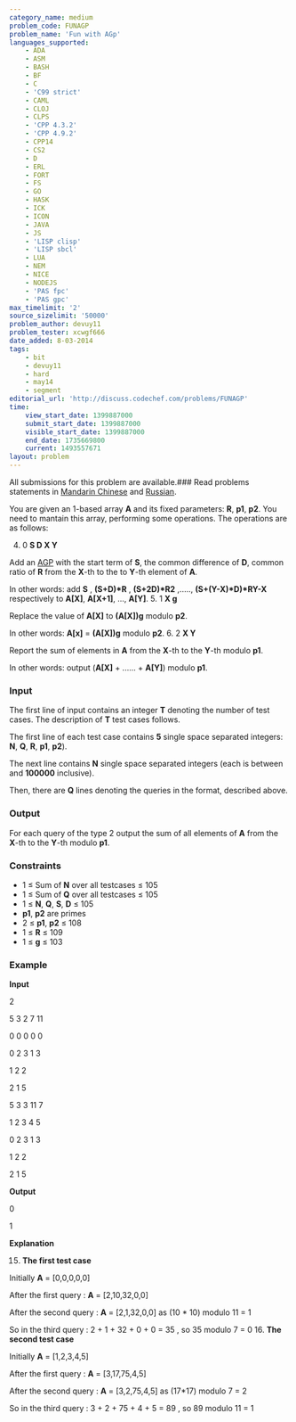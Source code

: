 ```yaml
---
category_name: medium
problem_code: FUNAGP
problem_name: 'Fun with AGp'
languages_supported:
    - ADA
    - ASM
    - BASH
    - BF
    - C
    - 'C99 strict'
    - CAML
    - CLOJ
    - CLPS
    - 'CPP 4.3.2'
    - 'CPP 4.9.2'
    - CPP14
    - CS2
    - D
    - ERL
    - FORT
    - FS
    - GO
    - HASK
    - ICK
    - ICON
    - JAVA
    - JS
    - 'LISP clisp'
    - 'LISP sbcl'
    - LUA
    - NEM
    - NICE
    - NODEJS
    - 'PAS fpc'
    - 'PAS gpc'
max_timelimit: '2'
source_sizelimit: '50000'
problem_author: devuy11
problem_tester: xcwgf666
date_added: 8-03-2014
tags:
    - bit
    - devuy11
    - hard
    - may14
    - segment
editorial_url: 'http://discuss.codechef.com/problems/FUNAGP'
time:
    view_start_date: 1399887000
    submit_start_date: 1399887000
    visible_start_date: 1399887000
    end_date: 1735669800
    current: 1493557671
layout: problem
---
```

All submissions for this problem are available.###  Read problems statements in [Mandarin Chinese](http://www.codechef.com/download/translated/MAY14/mandarin/FUNAGP.pdf) and [Russian](http://www.codechef.com/download/translated/MAY14/russian/FUNAGP.pdf).

You are given an 1-based array **A** and its fixed parameters: **R**, **p1**, **p2**. You need to mantain this array, performing some operations. The operations are as follows:

4. 0 **S D X Y**
  
  Add an [AGP](https://en.wikipedia.org/wiki/Arithmetico-geometric_sequence) with the start term of **S**, the common difference of **D**, common ratio of **R** from the **X**-th to the to **Y**-th element of **A**.
  
  In other words: add **S** , **(S+D)\*R** , **(S+2D)\*R2** ,....., **(S+(Y-X)\*D)\*RY-X** respectively to **A\[X\]**, **A\[X+1\]**, ..., **A\[Y\]**.
5. 1 **X g**
  
  Replace the value of **A\[X\]** to **(A\[X\])g** modulo **p2**.
  
  In other words: **A\[x\]** = **(A\[X\])g** modulo **p2**.
6. 2 **X Y**
  
  Report the sum of elements in **A** from the **X**-th to the **Y**-th modulo **p1**.
  
  In other words: output (**A\[X\]** + ...... + **A\[Y\]**) modulo **p1**.
### Input

The first line of input contains an integer **T** denoting the number of test cases. The description of **T** test cases follows.

The first line of each test case contains **5** single space separated integers: **N**, **Q**, **R**, **p1**, **p2**).

The next line contains **N** single space separated integers (each is between  and **100000** inclusive).

Then, there are **Q** lines denoting the queries in the format, described above.

### Output

For each query of the type 2 output the sum of all elements of **A** from the **X**-th to the **Y**-th modulo **p1**.

### Constraints

- 1 ≤ Sum of **N** over all testcases ≤ 105
- 1 ≤ Sum of **Q** over all testcases ≤ 105
- 1 ≤ **N**, **Q**, **S**, **D** ≤ 105
- **p1**, **p2** are primes
- 2 ≤ **p1**, **p2** ≤ 108
- 1 ≤ **R** ≤ 109
- 1 ≤ **g** ≤ 103

### Example

**Input**

2

5 3 2 7 11

0 0 0 0 0

0 2 3 1 3

1 2 2

2 1 5

5 3 3 11 7

1 2 3 4 5

0 2 3 1 3

1 2 2

2 1 5



**Output**

0

1



**Explanation**

15. **The first test case**
  
  
  Initially **A** = \[0,0,0,0,0\] 
  
  After the first query : **A** = \[2,10,32,0,0\]
  
  After the second query : **A** = \[2,1,32,0,0\] as (10 \* 10) modulo 11 = 1
  
  So in the third query : 2 + 1 + 32 + 0 + 0 = 35 , so 35 modulo 7 = 0
16. **The second test case**
  
  
  Initially **A** = \[1,2,3,4,5\] 
  
  After the first query : **A** = \[3,17,75,4,5\]
  
  After the second query : **A** = \[3,2,75,4,5\] as (17\*17) modulo 7 = 2
  
  So in the third query : 3 + 2 + 75 + 4 + 5 = 89 , so 89 modulo 11 = 1
